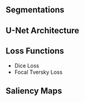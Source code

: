 ## Segmentations 

## U-Net Architecture

## Loss Functions
  - Dice Loss
  - Focal Tversky Loss

## Saliency Maps
